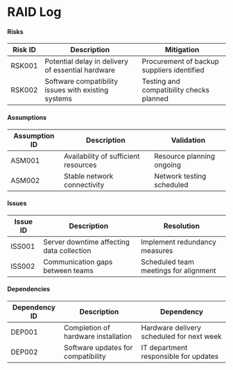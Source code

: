 # RAID Log

#### Risks

| Risk ID | Description                                            | Mitigation                                              |
|---------|--------------------------------------------------------|---------------------------------------------------------|
| RSK001  | Potential delay in delivery of essential hardware      | Procurement of backup suppliers identified              |
| RSK002  | Software compatibility issues with existing systems    | Testing and compatibility checks planned                |

#### Assumptions

| Assumption ID | Description                                      | Validation                                         |
|---------------|--------------------------------------------------|----------------------------------------------------|
| ASM001        | Availability of sufficient resources              | Resource planning ongoing                          |
| ASM002        | Stable network connectivity                       | Network testing scheduled                          |

#### Issues

| Issue ID | Description                                          | Resolution                                     |
|----------|------------------------------------------------------|------------------------------------------------|
| ISS001   | Server downtime affecting data collection           | Implement redundancy measures                  |
| ISS002   | Communication gaps between teams                    | Scheduled team meetings for alignment          |

#### Dependencies

| Dependency ID | Description                                     | Dependency                                    |
|---------------|-------------------------------------------------|-----------------------------------------------|
| DEP001        | Completion of hardware installation             | Hardware delivery scheduled for next week     |
| DEP002        | Software updates for compatibility               | IT department responsible for updates         |
